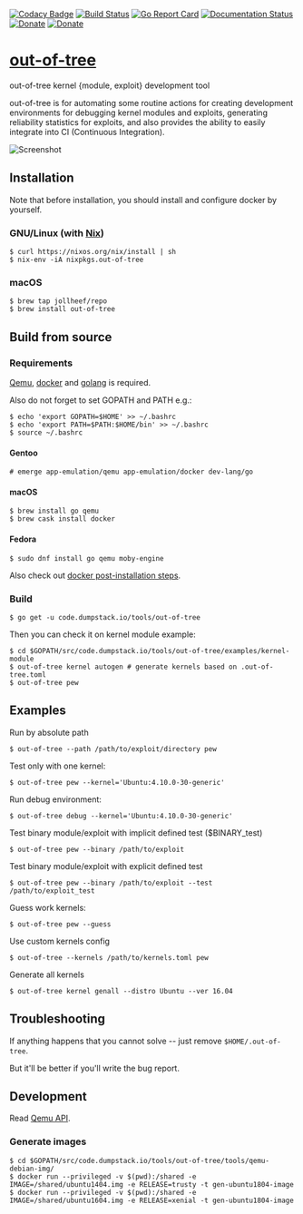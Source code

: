 [![Codacy Badge](https://api.codacy.com/project/badge/Grade/aba4aad2046b4d1a9a99cf98e22c018b)](https://app.codacy.com/app/jollheef/out-of-tree?utm_source=github.com&utm_medium=referral&utm_content=jollheef/out-of-tree&utm_campaign=Badge_Grade_Dashboard)
[![Build Status](https://travis-ci.com/jollheef/out-of-tree.svg?branch=master)](https://travis-ci.com/jollheef/out-of-tree)
[![Go Report Card](https://goreportcard.com/badge/code.dumpstack.io/tools/out-of-tree)](https://goreportcard.com/report/code.dumpstack.io/tools/out-of-tree)
[![Documentation Status](https://readthedocs.org/projects/out-of-tree/badge/?version=latest)](https://out-of-tree.readthedocs.io/en/latest/?badge=latest)
[![Donate](https://img.shields.io/badge/donate-paypal-green.svg)](https://www.paypal.com/cgi-bin/webscr?cmd=_s-xclick&hosted_button_id=R8W2UQPZ5X5JE&source=url)
[![Donate](https://img.shields.io/badge/donate-bitcoin-green.svg)](https://blockchair.com/bitcoin/address/bc1q23fyuq7kmngrgqgp6yq9hk8a5q460f39m8nv87)

# [out-of-tree](https://out-of-tree.io)

out-of-tree kernel {module, exploit} development tool

out-of-tree is for automating some routine actions for creating development environments for debugging kernel modules and exploits, generating reliability statistics for exploits, and also provides the ability to easily integrate into CI (Continuous Integration).

![Screenshot](https://cloudflare-ipfs.com/ipfs/Qmb88fgdDjbWkxz91sWsgmoZZNfVThnCtj37u3mF2s3T3T)

## Installation

Note that before installation, you should install and configure docker by yourself.

### GNU/Linux (with [Nix](https://nixos.org/nix/))

    $ curl https://nixos.org/nix/install | sh
    $ nix-env -iA nixpkgs.out-of-tree

### macOS

    $ brew tap jollheef/repo
    $ brew install out-of-tree

## Build from source

### Requirements

[Qemu](https://www.qemu.org), [docker](https://docker.com) and [golang](https://golang.org) is required.

Also do not forget to set GOPATH and PATH e.g.:

    $ echo 'export GOPATH=$HOME' >> ~/.bashrc
    $ echo 'export PATH=$PATH:$HOME/bin' >> ~/.bashrc
    $ source ~/.bashrc

#### Gentoo

    # emerge app-emulation/qemu app-emulation/docker dev-lang/go

#### macOS

    $ brew install go qemu
    $ brew cask install docker

#### Fedora

    $ sudo dnf install go qemu moby-engine

Also check out [docker post-installation steps](https://docs.docker.com/install/linux/linux-postinstall/).

### Build

    $ go get -u code.dumpstack.io/tools/out-of-tree

Then you can check it on kernel module example:

    $ cd $GOPATH/src/code.dumpstack.io/tools/out-of-tree/examples/kernel-module
    $ out-of-tree kernel autogen # generate kernels based on .out-of-tree.toml
    $ out-of-tree pew

## Examples

Run by absolute path

    $ out-of-tree --path /path/to/exploit/directory pew

Test only with one kernel:

    $ out-of-tree pew --kernel='Ubuntu:4.10.0-30-generic'

Run debug environment:

    $ out-of-tree debug --kernel='Ubuntu:4.10.0-30-generic'

Test binary module/exploit with implicit defined test ($BINARY_test)

    $ out-of-tree pew --binary /path/to/exploit

Test binary module/exploit with explicit defined test

    $ out-of-tree pew --binary /path/to/exploit --test /path/to/exploit_test

Guess work kernels:

    $ out-of-tree pew --guess

Use custom kernels config

    $ out-of-tree --kernels /path/to/kernels.toml pew

Generate all kernels

    $ out-of-tree kernel genall --distro Ubuntu --ver 16.04


## Troubleshooting

If anything happens that you cannot solve -- just remove `$HOME/.out-of-tree`.

But it'll be better if you'll write the bug report.

## Development

Read [Qemu API](qemu/README.md).

### Generate images

    $ cd $GOPATH/src/code.dumpstack.io/tools/out-of-tree/tools/qemu-debian-img/
    $ docker run --privileged -v $(pwd):/shared -e IMAGE=/shared/ubuntu1404.img -e RELEASE=trusty -t gen-ubuntu1804-image
    $ docker run --privileged -v $(pwd):/shared -e IMAGE=/shared/ubuntu1604.img -e RELEASE=xenial -t gen-ubuntu1804-image
